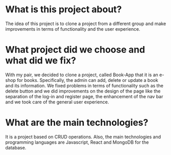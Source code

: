 # What is this project about?
The idea of this project is to clone a project from a different group and make improvements in terms of functionality and the user experience. 

# What project did we choose and what did we fix?
With my pair, we decided to clone a project, called Book-App that it is an e-shop for books. Specifically, the admin can add, delete or update a book and its information. We fixed problems in terms of functionality such as 
the delete button and we did improvements on the design of the page like the separation of the log-in and register page, the enhancement of the nav bar and we took care of the general user experience.

# What are the main technologies?
It is a project based on CRUD operations. Also, the main technologies and programming languages are Javascript, React and MongoDB for the database.
